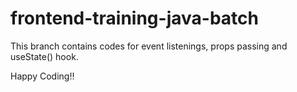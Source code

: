 # frontend-training-java-batch
This branch contains codes for event listenings, props passing and useState() hook.

Happy Coding!!